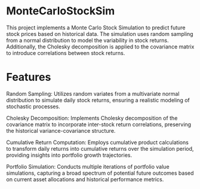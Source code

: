 # MonteCarloStockSim
This project implements a Monte Carlo Stock Simulation to predict future stock prices based on historical data. The simulation uses random sampling from a normal distribution to model the variability in stock returns. Additionally, the Cholesky decomposition is applied to the covariance matrix to introduce correlations between stock returns.



<h1>Features</h1>

Random Sampling: Utilizes random variates from a multivariate normal distribution to simulate daily stock returns, ensuring a realistic modeling of stochastic processes.

Cholesky Decomposition: Implements Cholesky decomposition of the covariance matrix to incorporate inter-stock return correlations, preserving the historical variance-covariance structure.

Cumulative Return Computation: Employs cumulative product calculations to transform daily returns into cumulative returns over the simulation period, providing insights into portfolio growth trajectories.

Portfolio Simulation: Conducts multiple iterations of portfolio value simulations, capturing a broad spectrum of potential future outcomes based on current asset allocations and historical performance metrics.
